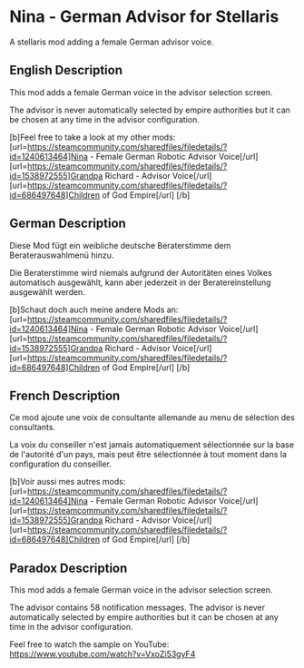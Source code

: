 # Nina - German Advisor for Stellaris
A stellaris mod adding a female German advisor voice.

## English Description

This mod adds a female German voice in the advisor selection screen.

The advisor is never automatically selected by empire authorities but it can be chosen at any time in the advisor configuration.

[b]Feel free to take a look at my other mods:
[url=https://steamcommunity.com/sharedfiles/filedetails/?id=1240613464]Nina - Female German Robotic Advisor Voice[/url]
[url=https://steamcommunity.com/sharedfiles/filedetails/?id=1538972555]Grandpa Richard - Advisor Voice[/url]
[url=https://steamcommunity.com/sharedfiles/filedetails/?id=686497648]Children of God Empire[/url]
[/b]

## German Description

Diese Mod fügt ein weibliche deutsche Beraterstimme dem Beraterauswahlmenü hinzu.

Die Beraterstimme wird niemals aufgrund der Autoritäten eines Volkes automatisch ausgewählt, kann aber jederzeit in der Beratereinstellung ausgewählt werden.

[b]Schaut doch auch meine andere Mods an:
[url=https://steamcommunity.com/sharedfiles/filedetails/?id=1240613464]Nina - Female German Robotic Advisor Voice[/url]
[url=https://steamcommunity.com/sharedfiles/filedetails/?id=1538972555]Grandpa Richard - Advisor Voice[/url]
[url=https://steamcommunity.com/sharedfiles/filedetails/?id=686497648]Children of God Empire[/url]
[/b]

## French Description

Ce mod ajoute une voix de consultante allemande au menu de sélection des consultants.

La voix du conseiller n'est jamais automatiquement sélectionnée sur la base de l'autorité d'un pays, mais peut être sélectionnée à tout moment dans la configuration du conseiller.

[b]Voir aussi mes autres mods:
[url=https://steamcommunity.com/sharedfiles/filedetails/?id=1240613464]Nina - Female German Robotic Advisor Voice[/url]
[url=https://steamcommunity.com/sharedfiles/filedetails/?id=1538972555]Grandpa Richard - Advisor Voice[/url]
[url=https://steamcommunity.com/sharedfiles/filedetails/?id=686497648]Children of God Empire[/url]
[/b]

## Paradox Description

This mod adds a female German voice in the advisor selection screen.

The advisor contains 58 notification messages.
The advisor is never automatically selected by empire authorities but it can be chosen at any time in the advisor configuration.


Feel free to watch the sample on YouTube: https://www.youtube.com/watch?v=VxoZi53gyF4